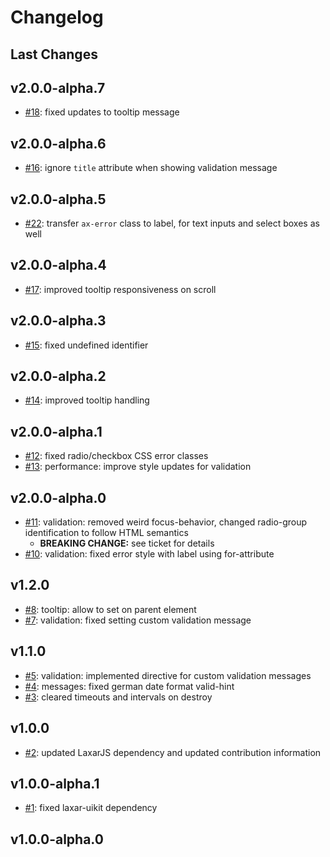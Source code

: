# Changelog

## Last Changes


## v2.0.0-alpha.7

- [#18](https://github.com/LaxarJS/ax-input-control/issues/18): fixed updates to tooltip message


## v2.0.0-alpha.6

- [#16](https://github.com/LaxarJS/ax-input-control/issues/16): ignore `title` attribute when showing validation message


## v2.0.0-alpha.5

- [#22](https://github.com/LaxarJS/ax-input-control/issues/22): transfer `ax-error` class to label, for text inputs and select boxes as well


## v2.0.0-alpha.4

- [#17](https://github.com/LaxarJS/ax-input-control/issues/17): improved tooltip responsiveness on scroll


## v2.0.0-alpha.3

- [#15](https://github.com/LaxarJS/ax-input-control/issues/15): fixed undefined identifier


## v2.0.0-alpha.2

- [#14](https://github.com/LaxarJS/ax-input-control/issues/14): improved tooltip handling


## v2.0.0-alpha.1

- [#12](https://github.com/LaxarJS/ax-input-control/issues/12): fixed radio/checkbox CSS error classes
- [#13](https://github.com/LaxarJS/ax-input-control/issues/13): performance: improve style updates for validation


## v2.0.0-alpha.0

- [#11](https://github.com/LaxarJS/ax-input-control/issues/11): validation: removed weird focus-behavior, changed radio-group identification to follow HTML semantics
    + **BREAKING CHANGE:** see ticket for details
- [#10](https://github.com/LaxarJS/ax-input-control/issues/10): validation: fixed error style with label using for-attribute


## v1.2.0

- [#8](https://github.com/LaxarJS/ax-input-control/issues/8): tooltip: allow to set on parent element
- [#7](https://github.com/LaxarJS/ax-input-control/issues/7): validation: fixed setting custom validation message


## v1.1.0

- [#5](https://github.com/LaxarJS/ax-input-control/issues/5): validation: implemented directive for custom validation messages
- [#4](https://github.com/LaxarJS/ax-input-control/issues/4): messages: fixed german date format valid-hint
- [#3](https://github.com/LaxarJS/ax-input-control/issues/3): cleared timeouts and intervals on destroy


## v1.0.0

- [#2](https://github.com/LaxarJS/ax-input-control/issues/2): updated LaxarJS dependency and updated contribution information


## v1.0.0-alpha.1

- [#1](https://github.com/LaxarJS/ax-input-control/issues/1): fixed laxar-uikit dependency


## v1.0.0-alpha.0
